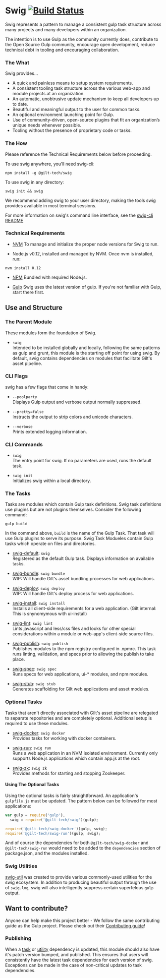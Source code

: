 Swig [![Build Status](https://travis-ci.org/gilt/gilt-swig.svg)](https://travis-ci.org/gilt/gilt-swig)
=========

Swig represents a pattern to manage a consistent gulp task structure across many projects and many developers within an organization.

The intention is to use Gulp as the community currently does, contribute to the Open Source Gulp community, encourage open development, reduce technical debt in tooling and encouraging collaboration.

### The What

Swig provides...

  - A quick and painless means to setup system requirements.
  - A consistent tooling task structure across the various web-app and module projects at an organization.
  - An automatic, unobtrusive update mechanism to keep all developers up to date.
  - Beautiful and meaningful output to the user for common tasks.
  - An optional environment launching point for Gulp.
  - Use of community-driven, open-source plugins that fit an organization’s unique needs whenever possible.
  - Tooling without the presence of proprietary code or tasks.

### The How

  Please reference the Technical Requirements below before proceeding.

  To use swig anywhere, you'll need swig-cli:

```
npm install -g @gilt-tech/swig
```

  To use swig in any directory:

```
swig init && swig
```

  We recommend adding swig to your user directory, making the tools swig provides available in most terminal sessions.

For more information on swig's command line interface, see the [swig-cli README](https://github.com/gilt/gilt-swig/blob/master/src/cli/swig-cli/README.md)

### Technical Requirements

  - [NVM](https://github.com/creationix/nvm)
    To manage and initialize the proper node versions for Swig to run.

  - Node.js v0.12, installed and managed by NVM. Once nvm is installed, run:

```
nvm install 0.12
```

  - [NPM](https://www.npmjs.com/package/download)
    Bundled with required Node.js.

  - [Gulp](http://gulpjs.com/) Swig uses the latest version of gulp. If you're not familiar with Gulp, start there first.

## Use and Structure

### The Parent Module

These modules form the foundation of Swig.

  - `swig`  
    Intended to be installed globally and locally, following the same patterns as gulp and grunt,
    this module is the starting off point for using swig. By default, swig contains dependencies on
    modules that facilitate Gilt's asset pipeline.

### CLI Flags

swig has a few flags that come in handy:

- `--poolparty`  
    Displays Gulp output and verbose output normally suppressed.

- `--pretty=false`  
    Instructs the output to strip colors and unicode characters.

- `--verbose`  
    Prints extended logging information.

### CLI Commands

- `swig`  
  The entry point for swig. If no parameters are used, runs the default task.

- `swig init`  
  Initializes swig within a local directory.

### The Tasks

Tasks are modules which contain Gulp task definitions. Swig task definitions use plugins but are not plugins themselves. Consider the following command:

```
gulp build
```
In the command above, `build` is the name of the Gulp Task. That task will use Gulp plugins to serve its purpose. Swig Task Modueles contain Gulp tasks which operate on files and directories.

  - [swig-default](https://github.com/gilt/gilt-swig/tree/master/lib): `swig`  
    Registered as the default Gulp task. Displays information on available tasks.

  - [swig-bundle](https://github.com/gilt/gilt-swig-assets/tree/master/lib): `swig bundle`  
    WIP: Will handle Gilt's asset bundling processes for web applications.

  - [swig-deploy](https://github.com/gilt/gilt-swig-assets/tree/master/lib): `swig deploy`  
    WIP: Will handle Gilt's deploy process for web applications.

  - [swig-install](https://github.com/gilt/gilt-swig-assets/tree/master/lib): `swig install`  
    Installs all client-side requirements for a web application.
    (Gilt internal: This is snynomymous with ui-install)

  - [swig-lint](https://github.com/gilt/gilt-swig-assets/tree/master/lib): `swig lint`  
    Lints javascript and less/css files and looks for other special considerations
    within a module or web-app's client-side source files.

  - [swig-publish](https://github.com/gilt/gilt-swig-assets/tree/master/lib): `swig publish`  
    Publishes modules to the npm registry configured in .npmrc.
    This task runs linting, validation, and specs prior to allowing the publish
    to take place.

  - [swig-spec](https://github.com/gilt/gilt-swig-assets/tree/master/lib): `swig spec`  
    Runs specs for web applications, ui-* modules, and npm modules.

  - [swig-stub](https://github.com/gilt/gilt-swig-assets/tree/master/lib): `swig stub`  
    Generates scaffolding for Gilt web applications and asset modules.

### Optional Tasks

  Tasks that aren't directly associated with Gilt's asset pipeline are relegated to
  separate repositories and are completely optional. Additional setup is required to use
  these modules.

  - [swig-docker](https://github.com/gilt/gilt-swig-docker): `swig docker`  
    Provides tasks for working with docker containers.

  - [swig-run](https://github.com/gilt/gilt-swig-run): `swig run`  
    Runs a web application in an NVM isolated environment. Currently only supports
    Node.js applications which contain app.js at the root.

  - [swig-zk](https://github.com/gilt/gilt-swig-run/tree/master/lib/swig-zk): `swig zk`  
    Provides methods for starting and stopping Zookeeper.

#### Using The Optional Tasks

  Using the optional tasks is fairly straightforward. An application's `gulpfile.js` must be updated.
  The pattern below can be followed for most applications:

  ```javascript
  var gulp = require('gulp'),
    swig = require('@gilt-tech/swig')(gulp);

  require('@gilt-tech/swig-docker')(gulp, swig);
  require('@gilt-tech/swig-run')(gulp, swig);
  ```

  And of course the dependencies for both `@gilt-tech/swig-docker` and `@gilt-tech/swig-run` would need
  to be added to the `dependencies` section of package.json, and the modules installed.

### Swig Utilities

[swig-util](https://github.com/gilt/gilt-swig-util) was created to provide various commonly-used utilities for the swig ecosystem. In addition to
producing beautiful output through the use of `swig.log`, swig will also intelligently suppress certain
superfelous `gulp` output.

## Want to contribute?

Anyone can help make this project better - We follow the same contributing guide as the Gulp project. Please check out their [Contributing guide](https:d//github.com/gulpjs/gulp/blob/master/CONTRIBUTING.md)!

### Publishing

When a [task](https://github.com/gilt/gilt-swig-assets) or [utility](https://github.com/gilt/gilt-swig-util) dependency is updated,
this module should also have it's patch version bumped, and published. This ensures that users will consistently have the latest
task dependencies for each version of swig. Exceptions can be made in the case of non-critical updates to task dependencies.
